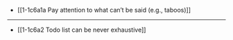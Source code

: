- [[1-1c6a1a Pay attention to what can’t be said (e.g., taboos)]]
---
- [[1-1c6a2 Todo list can be never exhaustive]]
